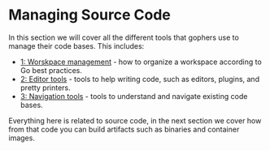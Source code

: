 # Managing Source Code

In this section we will cover all the different tools that gophers use to manage their
code bases. This includes:

- [1: Worskpace management](Lessons/Additional/GoToolsWorkshop/1-source-code/1-workspace/1-intro.md) - how to organize a workspace according to Go best practices.
- [2: Editor tools](Lessons/Additional/GoToolsWorkshop/1-source-code/2-writing/1-editors-and-plugins.md) - tools to help writing code, such as editors, plugins, and pretty printers.
- [3: Navigation tools](Lessons/Additional/GoToolsWorkshop/1-source-code/3-reading/1-godoc.md) - tools to understand and navigate existing code bases.

Everything here is related to source code, in the next section we cover how from that code
you can build artifacts such as binaries and container images.
